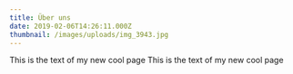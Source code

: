 ```yaml
---
title: Über uns
date: 2019-02-06T14:26:11.000Z
thumbnail: /images/uploads/img_3943.jpg
---
```

This is the text of my new cool page
This is the text of my new cool page
